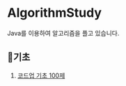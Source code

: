 # AlgorithmStudy
Java를 이용하여 알고리즘을 플고 있습니다.

## 🐋기초
1. [코드업 기초 100제](https://github.com/Domo9610/java-practice/tree/main/CodeUp_Basic_100)
